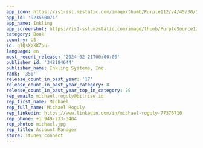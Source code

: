 ```yaml
---
app_icon: https://is1-ssl.mzstatic.com/image/thumb/Purple112/v4/45/30/50/453050d2-594a-a544-b40b-c7bb9182ac67/InklingAppIcon-1x_U007emarketing-0-7-0-85-220-0.png/1024x1024bb.png
app_id: '923550071'
app_name: Inkling
app_screenshot: https://is1-ssl.mzstatic.com/image/thumb/PurpleSource122/v4/2a/eb/7b/2aeb7bac-a67a-cb29-ea0a-fc164a7ea7de/9e7b373d-7edf-41b8-a995-5a94ca4ac957_Simulator_Screen_Shot_-_iPhone_13_Pro_Max_-_2022-03-17_at_10.47.25.png/1284x2778bb.png
category: Book
country: US
id: q1QsXzXKZpu-
language: en
most_recent_release: '2024-02-21T00:00:00'
publisher_id: '348184644'
publisher_name: Inkling Systems, Inc.
rank: '350'
release_count_in_past_year: '17'
release_count_in_past_year_category: 8
release_count_in_past_year_top_in_category: 29
rep_email: michael.roguly@bitrise.io
rep_first_name: Michael
rep_full_name: Michael Roguly
rep_linkedin: https://www.linkedin.com/in/michael-roguly-77376710
rep_phone: +1 949-233-3404
rep_photo: michael.jpg
rep_title: Account Manager
store: itunes_connect
---
```

